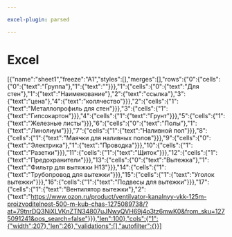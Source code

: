 ```yaml
---

excel-plugin: parsed

---
```



# Excel
[{"name":"sheet1","freeze":"A1","styles":[],"merges":[],"rows":{"0":{"cells":{"0":{"text":"Группа"},"1":{"text":""}}},"1":{"cells":{"0":{"text":"Для стен"},"1":{"text":"Наименование"},"2":{"text":"ссылка"},"3":{"text":"цена"},"4":{"text":"коллчество"}}},"2":{"cells":{"1":{"text":"Металлопрофиль для стен"}}},"3":{"cells":{"1":{"text":"Гипсокартон"}}},"4":{"cells":{"1":{"text":"Грунт"}}},"5":{"cells":{"1":{"text":"Железные листы"}}},"6":{"cells":{"0":{"text":"Полы"},"1":{"text":"Линолиум"}}},"7":{"cells":{"1":{"text":"Наливной пол"}}},"8":{"cells":{"1":{"text":"Маячки для наливных полов"}}},"9":{"cells":{"0":{"text":"Электрика"},"1":{"text":"Проводка"}}},"10":{"cells":{"1":{"text":"Разетки"}}},"11":{"cells":{"1":{"text":"Щиток"}}},"12":{"cells":{"1":{"text":"Предохранители"}}},"13":{"cells":{"0":{"text":"Вытежка"},"1":{"text":"Фильтр для вытяжки Н13"}}},"14":{"cells":{"1":{"text":"Трубопровод для вытежки"}}},"15":{"cells":{"1":{"text":"Уголок вытежки"}}},"16":{"cells":{"1":{"text":"Подвесы для вытежки"}}},"17":{"cells":{"1":{"text":"Вентилятор вытежки"},"2":{"text":"https://www.ozon.ru/product/ventilyator-kanalnyy-vkk-125m-proizvoditelnost-500-m-kub-chas-1275089738/?at=79tnrDQ3NiXLVKnZTN34807uJNwyQVH69j4o3tz6mwK0&from_sku=1275091241&oos_search=false"}}},"len":100},"cols":{"1":{"width":207},"len":26},"validations":[],"autofilter":{}}]